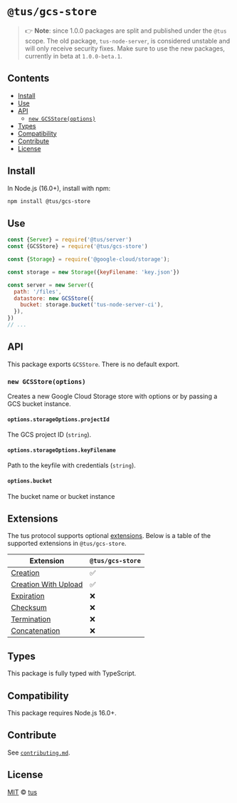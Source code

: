# `@tus/gcs-store`

> 👉 **Note**: since 1.0.0 packages are split and published under the `@tus` scope.
> The old package, `tus-node-server`, is considered unstable and will only receive security fixes.
> Make sure to use the new packages, currently in beta at `1.0.0-beta.1`.

## Contents

- [Install](#install)
- [Use](#use)
- [API](#api)
  - [`new GCSStore(options)`](#new-gcsstoreoptions)
- [Types](#types)
- [Compatibility](#compatibility)
- [Contribute](#contribute)
- [License](#license)

## Install

In Node.js (16.0+), install with npm:

```bash
npm install @tus/gcs-store
```

## Use

```js
const {Server} = require('@tus/server')
const {GCSStore} = require('@tus/gcs-store')

const {Storage} = require('@google-cloud/storage');

const storage = new Storage({keyFilename: 'key.json'})

const server = new Server({
  path: '/files',
  datastore: new GCSStore({
    bucket: storage.bucket('tus-node-server-ci'),
  }),
})
// ...
```

## API

This package exports `GCSStore`. There is no default export.

### `new GCSStore(options)`

Creates a new Google Cloud Storage store with options or by passing a GCS bucket instance.

#### `options.storageOptions.projectId`

The GCS project ID (`string`).

#### `options.storageOptions.keyFilename`

Path to the keyfile with credentials (`string`).

#### `options.bucket`

The bucket name or bucket instance

## Extensions

The tus protocol supports optional [extensions][]. Below is a table of the supported extensions in `@tus/gcs-store`.

| Extension                | `@tus/gcs-store` |
| ------------------------ | ---------------- |
| [Creation][]             | ✅               |
| [Creation With Upload][] | ✅               |
| [Expiration][]           | ❌               |
| [Checksum][]             | ❌               |
| [Termination][]          | ❌               |
| [Concatenation][]        | ❌               |

## Types

This package is fully typed with TypeScript.

## Compatibility

This package requires Node.js 16.0+.

## Contribute

See [`contributing.md`](https://github.com/tus/tus-node-server/blob/main/.github/contributing.md).

## License

[MIT](https://github.com/tus/tus-node-server/blob/master/license) © [tus](https://github.com/tus)

[extensions]: https://tus.io/protocols/resumable-upload.html#protocol-extensions
[creation]: https://tus.io/protocols/resumable-upload.html#creation
[creation with upload]: https://tus.io/protocols/resumable-upload.html#creation-with-upload
[expiration]: https://tus.io/protocols/resumable-upload.html#expiration
[checksum]: https://tus.io/protocols/resumable-upload.html#checksum
[termination]: https://tus.io/protocols/resumable-upload.html#termination
[concatenation]: https://tus.io/protocols/resumable-upload.html#concatenation
